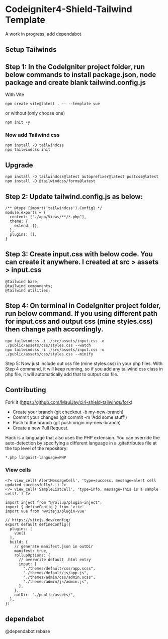 # Codeigniter4-Shield-Tailwind Template

A work in progress, add dependabot

## Setup Tailwinds

## Step 1: In the CodeIgniter project folder, run below commands to install package.json, node package and create blank tailwind.config.js

With Vite

```
npm create vite@latest . -- --template vue
```

or without (only choose one)

```
npm init -y
```

### Now add Tailwind css

```
npm install -D tailwindcss
npx tailwindcss init
```

## Upgrade

```
npm install -D tailwindcss@latest autoprefixer@latest postcss@latest
npm install -D @tailwindcss/forms@latest
```

## Step 2: Update tailwind.config.js as below:

```code
/** @type {import('tailwindcss').Config} */
module.exports = {
  content: ["./app/Views/**/*.php"],
  theme: {
    extend: {},
  },
  plugins: [],
}
```

## Step 3: Create input.css with below code. You can create it anywhere. I created at src > assets > input.css

```code
@tailwind base;
@tailwind components;
@tailwind utilities;
```

## Step 4: On terminal in CodeIgniter project folder, run below command. If you using different path for input.css and output css (mine styles.css) then change path accordingly.

```code
npx tailwindcss -i ./src/assets/input.css -o ./public/assets/css/styles.css --watch
npx tailwindcss -i ./src/assets/input.css -o ./public/assets/css/styles.css --minify
```

Step 5: Now just include out css file (mine styles.css) in your php files. With
Step 4 command, it will keep running, so if you add any tailwind css class in
php file, it will automatically add that to output css file.

## Contributing

Fork it (https://github.com/MauiJay/ci4-shield-tailwinds/fork)

- Create your branch (git checkout -b my-new-branch)
- Commit your changes (git commit -m 'Add some stuff')
- Push to the branch (git push origin my-new-branch)
- Create a new Pull Request.

Hack is a language that also uses the PHP extension. You can override the
auto-detection by specifying a different language in a .gitattributes file at
the top level of the repository:

```
*.php linguist-language=PHP
```

### View cells

```
<?= view_cell('AlertMessageCell', 'type=success, message=alert cell updated successfully!.') ?>
<?= view_cell('SampleListCell', 'type=info, message=This is a sample cell!.') ?>
```

```
import inject from "@rollup/plugin-inject";
import { defineConfig } from 'vite'
import vue from '@vitejs/plugin-vue'

// https://vitejs.dev/config/
export default defineConfig({
  plugins: [
    vue()
  ],
  build: {
    // generate manifest.json in outDir
    manifest: true,
    rollupOptions: {
      // overwrite default .html entry
      input: [
        "./themes/default/css/app.scss",
        "./themes/default/js/app.js",
        "./themes/admin/css/admin.scss",
        "./themes/admin/js/admin.js",
      ],
    },
    outDir: "./public/assets/",
  },
})
```
## dependabot
 @dependabot rebase